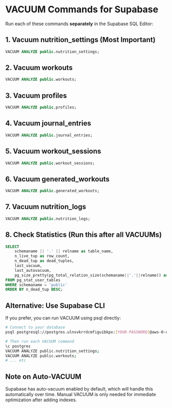 # VACUUM Commands for Supabase

Run each of these commands **separately** in the Supabase SQL Editor:

## 1. Vacuum nutrition_settings (Most Important)
```sql
VACUUM ANALYZE public.nutrition_settings;
```

## 2. Vacuum workouts
```sql
VACUUM ANALYZE public.workouts;
```

## 3. Vacuum profiles
```sql
VACUUM ANALYZE public.profiles;
```

## 4. Vacuum journal_entries
```sql
VACUUM ANALYZE public.journal_entries;
```

## 5. Vacuum workout_sessions
```sql
VACUUM ANALYZE public.workout_sessions;
```

## 6. Vacuum generated_workouts
```sql
VACUUM ANALYZE public.generated_workouts;
```

## 7. Vacuum nutrition_logs
```sql
VACUUM ANALYZE public.nutrition_logs;
```

## 8. Check Statistics (Run this after all VACUUMs)
```sql
SELECT 
    schemaname || '.' || relname as table_name,
    n_live_tup as row_count,
    n_dead_tup as dead_tuples,
    last_vacuum,
    last_autovacuum,
    pg_size_pretty(pg_total_relation_size(schemaname||'.'||relname)) as size
FROM pg_stat_user_tables
WHERE schemaname = 'public'
ORDER BY n_dead_tup DESC;
```

## Alternative: Use Supabase CLI

If you prefer, you can run VACUUM using psql directly:

```bash
# Connect to your database
psql postgresql://postgres.ulnsvkrrdcmfiguibkpx:[YOUR-PASSWORD]@aws-0-us-west-1.pooler.supabase.com:6543/postgres

# Then run each VACUUM command
\c postgres
VACUUM ANALYZE public.nutrition_settings;
VACUUM ANALYZE public.workouts;
# ... etc
```

## Note on Auto-VACUUM

Supabase has auto-vacuum enabled by default, which will handle this automatically over time. Manual VACUUM is only needed for immediate optimization after adding indexes.